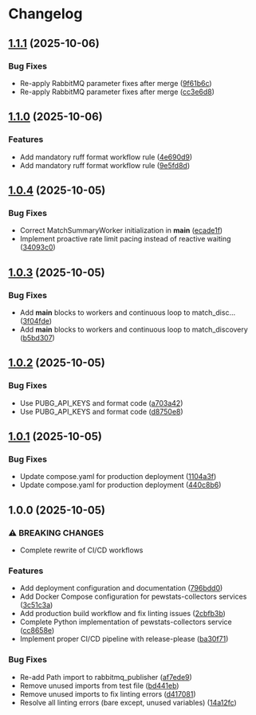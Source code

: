 # Changelog

## [1.1.1](https://github.com/TeamPew/pewstats-collectors/compare/v1.1.0...v1.1.1) (2025-10-06)


### Bug Fixes

* Re-apply RabbitMQ parameter fixes after merge ([9f61b6c](https://github.com/TeamPew/pewstats-collectors/commit/9f61b6cbe9e7a1edaecd84f2c1496ca9ffd19bf8))
* Re-apply RabbitMQ parameter fixes after merge ([cc3e6d8](https://github.com/TeamPew/pewstats-collectors/commit/cc3e6d8dd09f65aa6a1cb7212e067fd127b0e9d8))

## [1.1.0](https://github.com/TeamPew/pewstats-collectors/compare/v1.0.4...v1.1.0) (2025-10-06)


### Features

* Add mandatory ruff format workflow rule ([4e690d9](https://github.com/TeamPew/pewstats-collectors/commit/4e690d983d6bb46e6ec6dbc6d0f2581fac90e57d))
* Add mandatory ruff format workflow rule ([9e5fd8d](https://github.com/TeamPew/pewstats-collectors/commit/9e5fd8d0543d8224e3b10ede44c9ba15b44d62cd))

## [1.0.4](https://github.com/TeamPew/pewstats-collectors/compare/v1.0.3...v1.0.4) (2025-10-05)


### Bug Fixes

* Correct MatchSummaryWorker initialization in __main__ ([ecade1f](https://github.com/TeamPew/pewstats-collectors/commit/ecade1f2c3591d5d879709d91c980dc7cd2da792))
* Implement proactive rate limit pacing instead of reactive waiting ([34093c0](https://github.com/TeamPew/pewstats-collectors/commit/34093c0bd59bb6d8e86def56a5130be3a279328a))

## [1.0.3](https://github.com/TeamPew/pewstats-collectors/compare/v1.0.2...v1.0.3) (2025-10-05)


### Bug Fixes

* Add __main__ blocks to workers and continuous loop to match_disc… ([3f04fde](https://github.com/TeamPew/pewstats-collectors/commit/3f04fde562ced77b69cedd44eb94f4ff8bbf6fa4))
* Add __main__ blocks to workers and continuous loop to match_discovery ([b5bd307](https://github.com/TeamPew/pewstats-collectors/commit/b5bd3074d63117a280ccf8ae4fdfd9673947be3d))

## [1.0.2](https://github.com/TeamPew/pewstats-collectors/compare/v1.0.1...v1.0.2) (2025-10-05)


### Bug Fixes

* Use PUBG_API_KEYS and format code ([a703a42](https://github.com/TeamPew/pewstats-collectors/commit/a703a4295eb8c4856f79631be2795e5372a9db76))
* Use PUBG_API_KEYS and format code ([d8750e8](https://github.com/TeamPew/pewstats-collectors/commit/d8750e8257ed228918b34a462be8cb9822f6d5a2))

## [1.0.1](https://github.com/TeamPew/pewstats-collectors/compare/v1.0.0...v1.0.1) (2025-10-05)


### Bug Fixes

* Update compose.yaml for production deployment ([1104a3f](https://github.com/TeamPew/pewstats-collectors/commit/1104a3f8cb6ac526c8374e7c93b9d3fd2c9a8d9f))
* Update compose.yaml for production deployment ([440c8b6](https://github.com/TeamPew/pewstats-collectors/commit/440c8b6721b7c6e0cfb8a312aa0e8bc0e31e4173))

## 1.0.0 (2025-10-05)


### ⚠ BREAKING CHANGES

* Complete rewrite of CI/CD workflows

### Features

* Add deployment configuration and documentation ([796bdd0](https://github.com/TeamPew/pewstats-collectors/commit/796bdd0a76fcfa367cb3b268df39b2328885800d))
* Add Docker Compose configuration for pewstats-collectors services ([3c51c3a](https://github.com/TeamPew/pewstats-collectors/commit/3c51c3a2fe9d078b6a5d4e2d363be782631eb6aa))
* Add production build workflow and fix linting issues ([2cbfb3b](https://github.com/TeamPew/pewstats-collectors/commit/2cbfb3b49710b9eb88bf1aef85e11a63c6860e0a))
* Complete Python implementation of pewstats-collectors service ([cc8658e](https://github.com/TeamPew/pewstats-collectors/commit/cc8658e7b03ec76fc46fce3bbe254b74837ec0b7))
* Implement proper CI/CD pipeline with release-please ([ba30f71](https://github.com/TeamPew/pewstats-collectors/commit/ba30f71a8bdf9d8201cf0e391604682b4e782885))


### Bug Fixes

* Re-add Path import to rabbitmq_publisher ([af7ede9](https://github.com/TeamPew/pewstats-collectors/commit/af7ede9ac1a750eb22e403d09ef9ce54f2889e28))
* Remove unused imports from test file ([bd441eb](https://github.com/TeamPew/pewstats-collectors/commit/bd441ebb0357fe9e1d17397b5733283aeea36145))
* Remove unused imports to fix linting errors ([d417081](https://github.com/TeamPew/pewstats-collectors/commit/d417081f2ad25f9ab1b4b00c2331e8495114600b))
* Resolve all linting errors (bare except, unused variables) ([14a12fc](https://github.com/TeamPew/pewstats-collectors/commit/14a12fc8971551a68ea9c9bcde9b8803e04d8bca))

